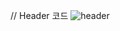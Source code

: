 // Header 코드
![header](https://capsule-render.vercel.app/api?type=wave&color=#E6526F&height=300&section=header&text=tami-bang의%20클라우드%20☁️ )

<!--
**tami-bang/tami-bang** is a ✨ _special_ ✨ repository because its `README.md` (this file) appears on your GitHub profile.

Here are some ideas to get you started:

- 🔭 I’m currently working on ...
- 🌱 I’m currently learning ...
- 👯 I’m looking to collaborate on ...
- 🤔 I’m looking for help with ...
- 💬 Ask me about ...
- 📫 How to reach me: ...
- 😄 Pronouns: ...
- ⚡ Fun fact: ...
-->
